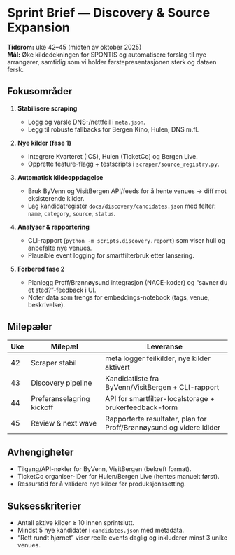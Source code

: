 # Sprint Brief — Discovery & Source Expansion

**Tidsrom:** uke 42–45 (midten av oktober 2025)  
**Mål:** Øke kildedekningen for SPONTIS og automatisere forslag til nye arrangører, samtidig som vi holder førstepresentasjonen sterk og dataen fersk.

## Fokusområder

1. **Stabilisere scraping**
   - Logg og varsle DNS-/nettfeil i `meta.json`.
   - Legg til robuste fallbacks for Bergen Kino, Hulen, DNS m.fl.

2. **Nye kilder (fase 1)**
   - Integrere Kvarteret (ICS), Hulen (TicketCo) og Bergen Live.
   - Opprette feature-flagg + testscripts i `scraper/source_registry.py`.

3. **Automatisk kildeoppdagelse**
   - Bruk ByVenn og VisitBergen API/feeds for å hente venues → diff mot eksisterende kilder.
   - Lag kandidatregister `docs/discovery/candidates.json` med felter: `name`, `category`, `source`, `status`.

4. **Analyser & rapportering**
   - CLI-rapport (`python -m scripts.discovery.report`) som viser hull og anbefalte nye venues.
   - Plausible event logging for smartfilterbruk etter lansering.

5. **Forbered fase 2**
   - Planlegg Proff/Brønnøysund integrasjon (NACE-koder) og “savner du et sted?”-feedback i UI.
   - Noter data som trengs for embeddings-notebook (tags, venue, beskrivelse).

## Milepæler

| Uke | Milepæl | Leveranse |
|-----|---------|-----------|
| 42 | Scraper stabil | meta logger feilkilder, nye kilder aktivert |
| 43 | Discovery pipeline | Kandidatliste fra ByVenn/VisitBergen + CLI-rapport |
| 44 | Preferanselagring kickoff | API for smartfilter-localstorage + brukerfeedback-form |
| 45 | Review & next wave | Rapporterte resultater, plan for Proff/Brønnøysund og videre kilder |

## Avhengigheter

- Tilgang/API-nøkler for ByVenn, VisitBergen (bekreft format).
- TicketCo organiser-IDer for Hulen/Bergen Live (hentes manuelt først).
- Ressurstid for å validere nye kilder før produksjonssetting.

## Suksesskriterier

- Antall aktive kilder ≥ 10 innen sprintslutt.
- Mindst 5 nye kandidater i `candidates.json` med metadata.
- “Rett rundt hjørnet” viser reelle events daglig og inkluderer minst 3 unike venues.
